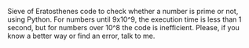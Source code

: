 Sieve of Eratosthenes code to check whether a number is prime or not, using Python. For numbers until 9x10^9, the execution time is less than 1 second, but for numbers over 10^8 the code is inefficient. Please, if you know a better way or find an error, talk to me.
